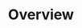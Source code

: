 ---
title: Overview
description: Get Started with Harness CDE (Gitspaces)
sidebar_position: 1
sidebar_label: Overview
---
